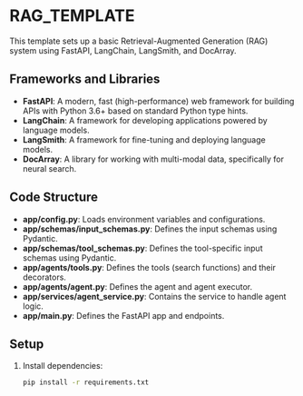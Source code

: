 # RAG_TEMPLATE

This template sets up a basic Retrieval-Augmented Generation (RAG) system using FastAPI, LangChain, LangSmith, and DocArray.

## Frameworks and Libraries

- **FastAPI**: A modern, fast (high-performance) web framework for building APIs with Python 3.6+ based on standard Python type hints.
- **LangChain**: A framework for developing applications powered by language models.
- **LangSmith**: A framework for fine-tuning and deploying language models.
- **DocArray**: A library for working with multi-modal data, specifically for neural search.

## Code Structure

- **app/config.py**: Loads environment variables and configurations.
- **app/schemas/input_schemas.py**: Defines the input schemas using Pydantic.
- **app/schemas/tool_schemas.py**: Defines the tool-specific input schemas using Pydantic.
- **app/agents/tools.py**: Defines the tools (search functions) and their decorators.
- **app/agents/agent.py**: Defines the agent and agent executor.
- **app/services/agent_service.py**: Contains the service to handle agent logic.
- **app/main.py**: Defines the FastAPI app and endpoints.

## Setup

1. Install dependencies:
   ```bash
   pip install -r requirements.txt

   